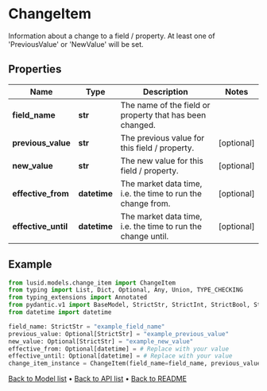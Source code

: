 # ChangeItem

Information about a change to a field / property.  At least one of 'PreviousValue' or 'NewValue' will be set.
## Properties
Name | Type | Description | Notes
------------ | ------------- | ------------- | -------------
**field_name** | **str** | The name of the field or property that has been changed. | 
**previous_value** | **str** | The previous value for this field / property. | [optional] 
**new_value** | **str** | The new value for this field / property. | [optional] 
**effective_from** | **datetime** | The market data time, i.e. the time to run the change from. | [optional] 
**effective_until** | **datetime** | The market data time, i.e. the time to run the change until. | [optional] 
## Example

```python
from lusid.models.change_item import ChangeItem
from typing import List, Dict, Optional, Any, Union, TYPE_CHECKING
from typing_extensions import Annotated
from pydantic.v1 import BaseModel, StrictStr, StrictInt, StrictBool, StrictFloat, StrictBytes, Field, validator, ValidationError, conlist, constr
from datetime import datetime

field_name: StrictStr = "example_field_name"
previous_value: Optional[StrictStr] = "example_previous_value"
new_value: Optional[StrictStr] = "example_new_value"
effective_from: Optional[datetime] = # Replace with your value
effective_until: Optional[datetime] = # Replace with your value
change_item_instance = ChangeItem(field_name=field_name, previous_value=previous_value, new_value=new_value, effective_from=effective_from, effective_until=effective_until)

```

[Back to Model list](../README.md#documentation-for-models) &#8226; [Back to API list](../README.md#documentation-for-api-endpoints) &#8226; [Back to README](../README.md)

